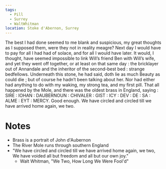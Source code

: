 ```yaml
---
tags:
  - Pill
  - Surrey
  - WaltWhitman
location: Stoke d'Abernon, Surrey
---
```

The best I had done seemed to me blank and suspicious, my great thoughts as I supposed them, were they not in reality meagre? Next day I would have to pay for all I had had of solace, and for all I would have later. It would, I thought, have seemed impossible to link Will’s friend Ben with Will’s wife, and yet they went off together, or at least on that same day : the bricklayer out of Annandale and the inheritor of the second-best bed : strange bedfellows. Underneath this stone, he had said, doth lie as much Beauty as could die ; but of course he hadn’t been talking about her. Nor had either had anything to do with my waking, my strong tea, and my first pill. That all happened by the Mole, and there was the oldest brass in England, saying : SIRE : IOHAN : DAUBERNOUN : CHIVALER : GIST : ICY : DEV : DE : SA : ALME : EYT : MERCY. Good enough. We have circled and circled till we have arrived home again, we two.

# Notes
- Brass is a portrait of John d'Aubernon
- The River Mole runs through southern England
- "We have circled and circled till we have arrived home again, we two,  
	We have voided all but freedom and all but our own joy."
	- Walt Whitman, "We Two, How Long We Were Fool'd"